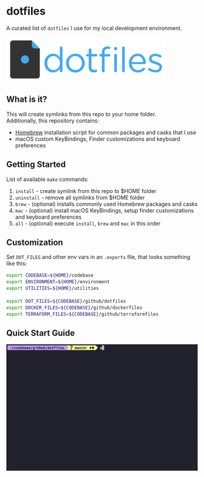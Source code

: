 # dotfiles
A curated list of `dotfiles` I use for my local development environment.

![dotfiles-logo-resized](assets/logos/dotfiles-logo-resized.png)

## What is it?
This will create symlinks from this repo to your home folder.<br/>
Additionally, this repository contains:
- [Homebrew](https://github.com/Homebrew/brew) installation script for common packages and casks that I use
- macOS custom KeyBindings, Finder customizations and keyboard preferences

## Getting Started

List of available `make` commands:

1. `install`   - create symlink from this repo to $HOME folder
2. `uninstall` - remove all symlinks from $HOME folder
3. `brew`      - (optional) installs commonly used Homebrew packages and casks
4. `mac`       - (optional) install macOS KeyBindings, setup finder customizations and keyboard preferences
5. `all`       - (optional) execute `install`, `brew` and `mac` in this order

## Customization

Set `DOT_FILES` and other env vars in an `.exports` file, that looks something like this:
```bash
export CODEBASE=${HOME}/codebase
export ENVIRONMENT=${HOME}/environment
export UTILITIES=${HOME}/utilities

export DOT_FILES=${CODEBASE}/github/dotfiles
export DOCKER_FILES=${CODEBASE}/github/dockerfiles
export TERRAFORM_FILES=${CODEBASE}/github/terraformfiles
```

## Quick Start Guide

![](assets/gifs/dotfiles-make-install-700px.gif)